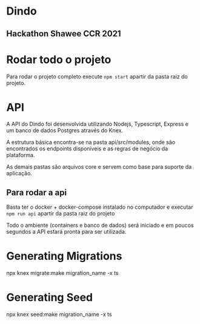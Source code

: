 # Dindo

## Hackathon Shawee CCR 2021

# Rodar todo o projeto

Para rodar o projeto completo execute `npm start` apartir da pasta raiz do projeto.

# API

A API do Dindo foi desenvolvida utilizando Nodejs, Typescript, Express e um banco de dados Postgres através do Knex.

A estrutura básica encontra-se na pasta api/src/modules, onde são encontrados os endpoints disponíveis e as regras de negócio da plataforma.

As demais pastas são arquivos core e servem como base para suporte da aplicação.

## Para rodar a api

Basta ter o docker + docker-compose instalado no computador e executar `npm run api` apartir da pasta raiz do projeto

Todo o ambiente (containers e banco de dados) será iniciado e em poucos segundos a API estará pronta para ser utilizada.

# Generating Migrations

npx knex migrate:make migration_name -x ts

# Generating Seed

npx knex seed:make migration_name -x ts
